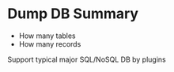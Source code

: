 Dump DB Summary
===============
- How many tables
- How many records

Support typical major SQL/NoSQL DB by plugins

